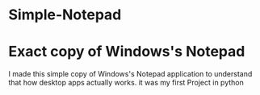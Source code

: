 # Simple-Notepad
# Exact copy of Windows's Notepad
I made this simple copy of Windows's Notepad application to understand that how desktop apps actually works.
it was my first Project in python
